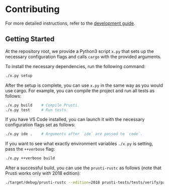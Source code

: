 # Contributing

For more detailed instructions, refer to the [development guide](https://viperproject.github.io/prusti-dev/dev-guide).

## Getting Started

At the repository root, we provide a Python3 script `x.py` that sets up the necessary configuration flags and calls `cargo` with the provided arguments.

To install the necessary dependencies, run the following command:

```bash
./x.py setup
```

After the setup is complete, you can use `x.py` in the same way as you would use cargo. For example, you can compile the project and run all tests as follows:

```bash
./x.py build    # Compile Prusti.
./x.py test     # Run tests.
```

If you have VS Code installed, you can launch it with the necessary configuration flags set as follows:

```bash
./x.py ide .    # Arguments after `ide` are passed to `code`.
```

If you want to see what exactly environment variables `./x.py` is setting, pass the `++verbose` flag:

```bash
./x.py ++verbose build
```

After a successful build, you can use the `prusti-rustc` as follows (note that Prusti works only with 2018 edition):

```bash
./target/debug/prusti-rustc --edition=2018 prusti-tests/tests/verify/pass/no-annotations/assert-true.rs
```
